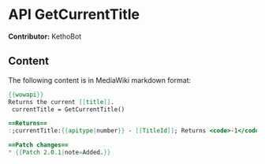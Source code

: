 # API GetCurrentTitle

**Contributor:** KethoBot

## Content

The following content is in MediaWiki markdown format:

```mediawiki
{{wowapi}}
Returns the current [[title]].
 currentTitle = GetCurrentTitle()

==Returns==
:;currentTitle:{{apitype|number}} - [[TitleId]]; Returns <code>-1</code> if not using any title.

==Patch changes==
* {{Patch 2.0.1|note=Added.}}
```
